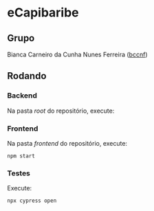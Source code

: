 # eCapibaribe

## Grupo
Bianca Carneiro da Cunha Nunes Ferreira ([bccnf](https://github.com/BiancaCarneiro))

## Rodando

### Backend
Na pasta *root* do repositório, execute:

### Frontend
Na pasta *frontend* do repositório, execute:

    npm start

### Testes
Execute:

    npx cypress open
